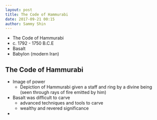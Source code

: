 ```yaml
---
layout: post
title: The Code of Hammurabi
date: 2017-09-21 00:15
author: Sammy Shin
---
```


* The Code of Hammurabi
* c. 1792 - 1750 B.C.E
* Basalt
* Babylon (modern Iran)

## The Code of Hammurabi
* Image of power
  * Depiction of Hammurabi given a staff and ring by a divine being (seen through rays of fire emitted by him)
* Basalt was difficult to carve
  * advanced techniques and tools to carve
  * wealthy and revered significance
* 
